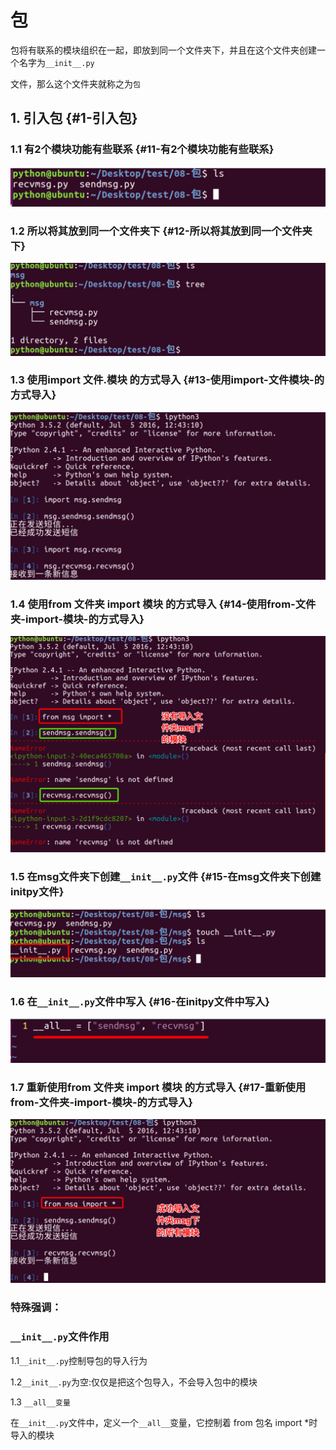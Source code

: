 # 包

包将有联系的模块组织在一起，即放到同一个文件夹下，并且在这个文件夹创建一个名字为`__init__.py`

文件，那么这个文件夹就称之为`包`

## 1. 引入包 {#1-引入包}

### 1.1 有2个模块功能有些联系 {#11-有2个模块功能有些联系}

![](/assets/Snip20180208_4.png)

### 1.2 所以将其放到同一个文件夹下 {#12-所以将其放到同一个文件夹下}

![](/assets/Snip20180208_5.png)

### 1.3 使用import 文件.模块 的方式导入 {#13-使用import-文件模块-的方式导入}

![](/assets/Snip20180208_6.png)

### 1.4 使用from 文件夹 import 模块 的方式导入 {#14-使用from-文件夹-import-模块-的方式导入}

![](/assets/Snip20180208_7.png)

### 1.5 在msg文件夹下创建`__init__.py`文件 {#15-在msg文件夹下创建initpy文件}

![](/assets/Snip20180208_8.png)

### 1.6 在`__init__.py`文件中写入 {#16-在initpy文件中写入}



![](/assets/Snip20180208_9.png)

### 1.7 重新使用from 文件夹 import 模块 的方式导入 {#17-重新使用from-文件夹-import-模块-的方式导入}

![](/assets/Snip20180208_10.png)



### 特殊强调：



### `__init__.py`文件作用

1.1`__init__.py`控制导包的导入行为

1.2`__init__.py`为空:仅仅是把这个包导入，不会导入包中的模块

1.3 `__all__变量`

在`__init__.py`文件中，定义一个`__all__`变量，它控制着 from 包名 import \*时导入的模块







